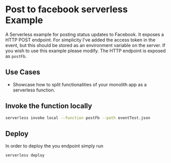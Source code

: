 # Post to facebook serverless Example

A Serverless example for posting status updates to Facebook. It exposes a HTTP POST endpoint. For simplicity I've added the access token in the event, but this should be stored as an environment variable on the server. If you wish to use this example please modify.
The HTTP endpoint is exposed as `postFb`.

## Use Cases

- Showcase how to split functionalities of your monolith app as a serverless function.

## Invoke the function locally

```bash
serverless invoke local --function postFb --path eventTest.json
```

## Deploy

In order to deploy the you endpoint simply run

```bash
serverless deploy
```

